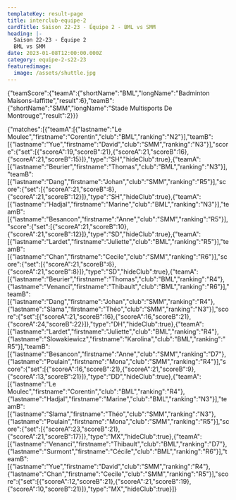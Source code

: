 ```yaml
---
templateKey: result-page
title: interclub-equipe-2
cardTitle: Saison 22-23 - Équipe 2 - BML vs SMM
heading: |-
  Saison 22-23 - Équipe 2
  BML vs SMM
date: 2023-01-08T12:00:00.000Z
category: equipe-2-s22-23
featuredimage:
  image: /assets/shuttle.jpg
---
```


<teamscoreboard>{"teamScore":{"teamA":{"shortName":"BML","longName":"Badminton Maisons-laffitte","result":6},"teamB":{"shortName":"SMM","longName":"Stade Multisports De Montrouge","result":2}}}</teamscoreboard>

<scoreboard>{"matches":[{"teamA":[{"lastname":"Le Moulec","firstname":"Corentin","club":"BML","ranking":"N2"}],"teamB":[{"lastname":"Yue","firstname":"David","club":"SMM","ranking":"N3"}],"score":{"set":[{"scoreA":19,"scoreB":21},{"scoreA":21,"scoreB":16},{"scoreA":21,"scoreB":15}]},"type":"SH","hideClub":true},{"teamA":[{"lastname":"Beurier","firstname":"Thomas","club":"BML","ranking":"N3"}],"teamB":[{"lastname":"Dang","firstname":"Johan","club":"SMM","ranking":"R5"}],"score":{"set":[{"scoreA":21,"scoreB":8},{"scoreA":21,"scoreB":12}]},"type":"SH","hideClub":true},{"teamA":[{"lastname":"Hadjal","firstname":"Marine","club":"BML","ranking":"N3"}],"teamB":[{"lastname":"Besancon","firstname":"Anne","club":"SMM","ranking":"R5"}],"score":{"set":[{"scoreA":21,"scoreB":10},{"scoreA":21,"scoreB":12}]},"type":"SD","hideClub":true},{"teamA":[{"lastname":"Lardet","firstname":"Juliette","club":"BML","ranking":"R5"}],"teamB":[{"lastname":"Chan","firstname":"Cecile","club":"SMM","ranking":"R6"}],"score":{"set":[{"scoreA":21,"scoreB":6},{"scoreA":21,"scoreB":8}]},"type":"SD","hideClub":true},{"teamA":[{"lastname":"Beurier","firstname":"Thomas","club":"BML","ranking":"R4"},{"lastname":"Venanci","firstname":"Thibault","club":"BML","ranking":"R6"}],"teamB":[{"lastname":"Dang","firstname":"Johan","club":"SMM","ranking":"R4"},{"lastname":"Slama","firstname":"Théo","club":"SMM","ranking":"N3"}],"score":{"set":[{"scoreA":21,"scoreB":16},{"scoreA":16,"scoreB":21},{"scoreA":24,"scoreB":22}]},"type":"DH","hideClub":true},{"teamA":[{"lastname":"Lardet","firstname":"Juliette","club":"BML","ranking":"R4"},{"lastname":"Slowakiewicz","firstname":"Karolina","club":"BML","ranking":"R5"}],"teamB":[{"lastname":"Besancon","firstname":"Anne","club":"SMM","ranking":"D7"},{"lastname":"Poulain","firstname":"Mona","club":"SMM","ranking":"R4"}],"score":{"set":[{"scoreA":16,"scoreB":21},{"scoreA":21,"scoreB":9},{"scoreA":13,"scoreB":21}]},"type":"DD","hideClub":true},{"teamA":[{"lastname":"Le Moulec","firstname":"Corentin","club":"BML","ranking":"R4"},{"lastname":"Hadjal","firstname":"Marine","club":"BML","ranking":"N3"}],"teamB":[{"lastname":"Slama","firstname":"Théo","club":"SMM","ranking":"N3"},{"lastname":"Poulain","firstname":"Mona","club":"SMM","ranking":"R5"}],"score":{"set":[{"scoreA":23,"scoreB":21},{"scoreA":21,"scoreB":17}]},"type":"MX","hideClub":true},{"teamA":[{"lastname":"Venanci","firstname":"Thibault","club":"BML","ranking":"D7"},{"lastname":"Surmont","firstname":"Cécile","club":"BML","ranking":"R6"}],"teamB":[{"lastname":"Yue","firstname":"David","club":"SMM","ranking":"R4"},{"lastname":"Chan","firstname":"Cecile","club":"SMM","ranking":"R5"}],"score":{"set":[{"scoreA":12,"scoreB":21},{"scoreA":21,"scoreB":19},{"scoreA":10,"scoreB":21}]},"type":"MX","hideClub":true}]}</scoreboard>
